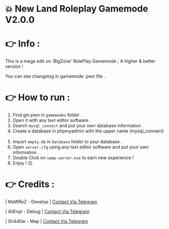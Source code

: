 # :collision: New Land Roleplay Gamemode V2.0.0 


# :point_right: Info :
This is a mega edit on 'BigZone' RolePlay Gamemode ; A higher & better version !

You can see changelog in gamemode .pwn file .

# :point_right: How to run :
1. Find gm.pwn in `gamemodes` folder .
2. Open it with any text editor software .
3. Search `mysql_connect` and put your own database information .
4. Create a database in phpmyadmin with the upper name (mysql_connect) .
5. Import `empty.db` in `Database` folder to your database .
6. Open `server.cfg` using any text editor software and put your own information .
7. Double Click on `samp-server.exe` to earn new experience !
8. Enjoy ! :wink:



# :point_right: Credits :
| MaWReZ - Develop | [Contact Via Telegram](https://t.me/mawrez_01)

| AliEnpi - Debug | [Contact Via Telegram](https://t.me/AliEnpi)

| Sh4d0w - Map | [Contact Via Telegram](https://t.me/WilDHosseiN)
